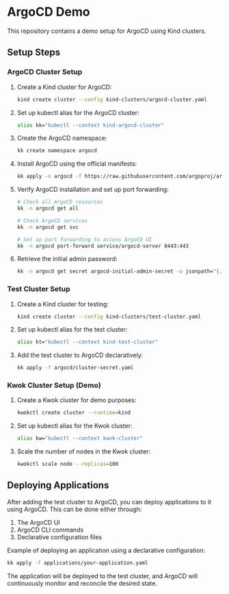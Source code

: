 # ArgoCD Demo

This repository contains a demo setup for ArgoCD using Kind clusters.

## Setup Steps

### ArgoCD Cluster Setup

1. Create a Kind cluster for ArgoCD:
   ```bash
   kind create cluster --config kind-clusters/argocd-cluster.yaml
   ```

2. Set up kubectl alias for the ArgoCD cluster:
   ```bash
   alias kk="kubectl --context kind-argocd-cluster"
   ```

3. Create the ArgoCD namespace:
   ```bash
   kk create namespace argocd
   ```

4. Install ArgoCD using the official manifests:
   ```bash
   kk apply -n argocd -f https://raw.githubusercontent.com/argoproj/argo-cd/refs/tags/v2.14.11/manifests/install.yaml
   ```

5. Verify ArgoCD installation and set up port forwarding:
   ```bash
   # Check all ArgoCD resources
   kk -n argocd get all

   # Check ArgoCD services
   kk -n argocd get svc

   # Set up port forwarding to access ArgoCD UI
   kk -n argocd port-forward service/argocd-server 8443:443
   ```

6. Retrieve the initial admin password:
   ```bash
   kk -n argocd get secret argocd-initial-admin-secret -o jsonpath="{.data.password}" | base64 -d && echo
   ```

### Test Cluster Setup

1. Create a Kind cluster for testing:
   ```bash
   kind create cluster --config kind-clusters/test-cluster.yaml
   ```

2. Set up kubectl alias for the test cluster:
   ```bash
   alias kt="kubectl --context kind-test-cluster"
   ```

3. Add the test cluster to ArgoCD declaratively:
   ```bash
   kk apply -f argocd/cluster-secret.yaml
   ```

### Kwok Cluster Setup (Demo)

1. Create a Kwok cluster for demo purposes:
   ```bash
   kwokctl create cluster --runtime=kind
   ```

2. Set up kubectl alias for the Kwok cluster:
   ```bash
   alias kw="kubectl --context kwok-cluster"
   ```

3. Scale the number of nodes in the Kwok cluster:
   ```bash
   kwokctl scale node --replicas=100
   ```

## Deploying Applications

After adding the test cluster to ArgoCD, you can deploy applications to it using ArgoCD. This can be done either through:

1. The ArgoCD UI
2. ArgoCD CLI commands
3. Declarative configuration files

Example of deploying an application using a declarative configuration:
```bash
kk apply -f applications/your-application.yaml
```

The application will be deployed to the test cluster, and ArgoCD will continuously monitor and reconcile the desired state.
